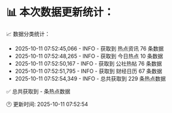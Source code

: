 📊 本次数据更新统计：
==========================

📈 数据分类统计：
- 2025-10-11 07:52:45,066 - INFO - 获取到 热点资讯 76 条数据
- 2025-10-11 07:52:48,265 - INFO - 获取到 今日热点 10 条数据
- 2025-10-11 07:52:50,167 - INFO - 获取到 公社热帖 76 条数据
- 2025-10-11 07:52:51,795 - INFO - 获取到 财经日历 67 条数据
- 2025-10-11 07:52:54,349 - INFO - 总共获取到 229 条热点数据

✅ 总共获取到 - 条热点数据

🕐 更新时间: 2025-10-11 07:52:54
